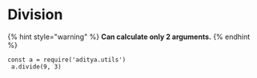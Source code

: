 # Division

{% hint style="warning" %}
**Can calculate only 2 arguments.**
{% endhint %}

```
const a = require('aditya.utils')
 a.divide(9, 3)
```
